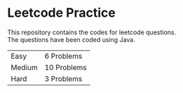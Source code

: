 # Leetcode Practice
This repository contains the codes for leetcode questions. <br>
The questions have been coded using Java. <br>
<table><tr><td>Easy</td><td>6 Problems</td></tr><tr><td>Medium</td><td>10 Problems</td></tr><tr><td>Hard</td><td>3 Problems</td></tr></table>
